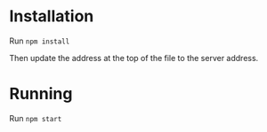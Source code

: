 # Installation

Run `npm install`

Then update the address at the top of the file to the server address.

# Running

Run `npm start`
